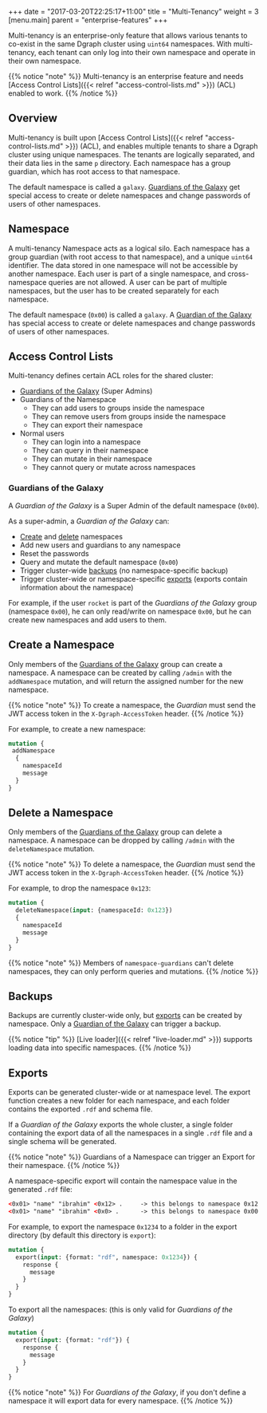 +++
date = "2017-03-20T22:25:17+11:00"
title = "Multi-Tenancy"
weight = 3
[menu.main]
    parent = "enterprise-features"
+++

Multi-tenancy is an enterprise-only feature that allows various tenants to co-exist in the same Dgraph
cluster using `uint64` namespaces. With multi-tenancy, each tenant can only log into their own
namespace and operate in their own namespace.

{{% notice "note" %}}
Multi-tenancy is an enterprise feature and needs [Access Control Lists]({{< relref "access-control-lists.md" >}}) (ACL) enabled to work.
{{% /notice %}}

## Overview

Multi-tenancy is built upon [Access Control Lists]({{< relref "access-control-lists.md" >}}) (ACL), 
and enables multiple tenants to share a Dgraph cluster using unique namespaces.
The tenants are logically separated, and their data lies in the same `p` directory.
Each namespace has a group guardian, which has root access to that namespace.

The default namespace is called a `galaxy`. [Guardians of the Galaxy](#guardians-of-the-galaxy) get
special access to create or delete namespaces and change passwords of
users of other namespaces.

## Namespace

A multi-tenancy Namespace acts as a logical silo. Each namespace has a group guardian (with root access to that namespace),
and a unique `uint64` identifier. The data stored in one namespace will not be accessible by another namespace.
Each user is part of a single namespace, and cross-namespace queries are not allowed.
A user can be part of multiple namespaces, but the user has to be created separately for each namespace.

The default namespace (`0x00`) is called a `galaxy`. A [Guardian of the Galaxy](#guardians-of-the-galaxy) has
special access to create or delete namespaces and change passwords of
users of other namespaces.

## Access Control Lists

Multi-tenancy defines certain ACL roles for the shared cluster:

- [Guardians of the Galaxy](#guardians-of-the-galaxy) (Super Admins) 
- Guardians of the Namespace
  - They can add users to groups inside the namespace
  - They can remove users from groups inside the namespace
  - They can export their namespace
- Normal users
  - They can login into a namespace
  - They can query in their namespace
  - They can mutate in their namespace
  - They cannot query or mutate across namespaces

### Guardians of the Galaxy

A _Guardian of the Galaxy_ is a Super Admin of the default namespace (`0x00`).

As a super-admin, a _Guardian of the Galaxy_ can: 
- [Create](#create-a-namespace) and [delete](#delete-a-namespace) namespaces
- Add new users and guardians to any namespace
- Reset the passwords
- Query and mutate the default namespace (`0x00`)
- Trigger cluster-wide [backups](#backups) (no namespace-specific backup)
- Trigger cluster-wide or namespace-specific [exports](#exports) (exports contain information about the namespace)

For example, if the user `rocket` is part of the _Guardians of the Galaxy_ group (namespace `0x00`),
he can only read/write on namespace `0x00`, but he can create new namespaces and add users to them.

## Create a Namespace

Only members of the [Guardians of the Galaxy](#guardians-of-the-galaxy) group can create a namespace.
A namespace can be created by calling `/admin` with the `addNamespace` mutation,
and will return the assigned number for the new namespace.

{{% notice "note" %}}
To create a namespace, the _Guardian_ must send the JWT access token in the `X-Dgraph-AccessToken` header.
{{% /notice %}}

For example, to create a new namespace:

```graphql
mutation {
 addNamespace
  {
    namespaceId
    message
  }
}
```

## Delete a Namespace

Only members of the [Guardians of the Galaxy](#guardians-of-the-galaxy) group can delete a namespace.
A namespace can be dropped by calling `/admin` with the `deleteNamespace` mutation.

{{% notice "note" %}}
To delete a namespace, the _Guardian_ must send the JWT access token in the `X-Dgraph-AccessToken` header.
{{% /notice %}}

For example, to drop the namespace `0x123`:

```graphql
mutation {
  deleteNamespace(input: {namespaceId: 0x123})
  {
    namespaceId
    message
  }
}
```

{{% notice "note" %}}
Members of `namespace-guardians` can't delete namespaces, they can only perform queries and mutations.
{{% /notice %}}

## Backups

Backups are currently cluster-wide only, but [exports](#exports) can be created by namespace.
Only a [Guardian of the Galaxy](#guardians-of-the-galaxy) can trigger a backup.

{{% notice "tip" %}}
[Live loader]({{< relref "live-loader.md" >}}) supports loading data into specific namespaces.
{{% /notice %}}


## Exports

Exports can be generated cluster-wide or at namespace level.
The export function creates a new folder for each namespace, and each folder contains the exported `.rdf` and schema file.

If a _Guardian of the Galaxy_ exports the whole cluster, a single folder containing the export data of all the namespaces in a single `.rdf` file and a single schema will be generated.

{{% notice "note" %}}
Guardians of a Namespace can trigger an Export for their namespace.
{{% /notice %}}

A namespace-specific export will contain the namespace value in the generated `.rdf` file: 

```rdf
<0x01> "name" "ibrahim" <0x12> .     -> this belongs to namespace 0x12
<0x01> "name" "ibrahim" <0x0> .      -> this belongs to namespace 0x00
```

For example, to export the namespace `0x1234` to a folder in the export directory (by default this directory is `export`):

```graphql
mutation {
  export(input: {format: "rdf", namespace: 0x1234}) {
    response {
      message
    }
  }
}
```

To export all the namespaces: (this is only valid for _Guardians of the Galaxy_)

```graphql
mutation {
  export(input: {format: "rdf"}) {
    response {
      message
    }
  }
}
```

{{% notice "note" %}}
For _Guardians of the Galaxy_, if you don't define a namespace it will export data for every namespace.
{{% /notice %}}
